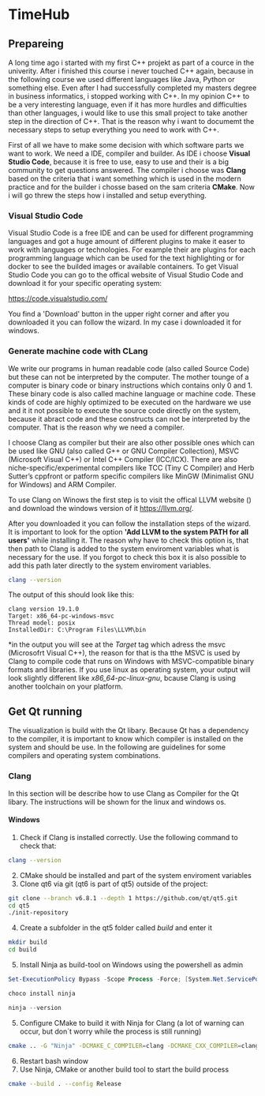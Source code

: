 # TimeHub

## Prepareing

A long time ago i started with my first C++ projekt as part of a cource in the univerity. After i finished this course i never touched C++ again, because in the following course we used different languages like Java, Python or something else. Even after I had successfully completed my masters degree in business informatics, i stopped working with C++. In my opinion C++ to be a very interesting language, even if it has more hurdles and difficulties than other languages, i would like to use this small project to take another step in the direction of C++. That is the reason why i want to documemt the necessary steps to setup everything you need to work with C++.

First of all we have to make some decision with which software parts we want to work. We need a IDE, compiler and builder. As IDE i choose <b>Visual Studio Code</b>, because it is free to use, easy to use and their is a big community to get questions answered. The compiler i choose was <b>Clang</b> based on the criteria that i want something which is used in the modern practice and for the builder i chosse based on the sam criteria <b>CMake</b>. Now i will go threw the steps how i installed and setup everything.

### Visual Studio Code

Visual Studio Code is a free IDE and can be used for different programming languages and got a huge amount of different plugins to make it easer to work with languages or technologies. For example their are plugins for each programming language which can be used for the text highlighting or for docker to see the builded images or available containers. To get Visual Studio Code you can go to the offical website of Visual Studio Code and download it for your specific operating system:

https://code.visualstudio.com/

You find a 'Download' button in the upper right corner and after you downloaded it you can follow the wizard. In my case i downloaded it for windows.

### Generate machine code with CLang

We write our programs in human readable code (also called Source Code) but these can not be interpreted by the computer. The mother tounge of a computer is binary code or binary instructions which contains only 0 and 1. These binary code is also called machine language or machine code. These kinds of code are highly optimized to be executed on the hardware we use and it it not possible to execute the source code directly on the system, because it abract code and these constructs can not be interpreted by the computer. That is the reason why we need a compiler.

I choose Clang as compiler but their are also other possible ones which can be used like GNU (also called G++ or GNU Compiler Collection), MSVC (Microsoft Visual C++) or Intel C++ Compiler (ICC/ICX). There are also niche-specific/experimental compilers like TCC (Tiny C Compiler) and Herb Sutter’s cppfront or patform specific compilers like MinGW (Minimalist GNU for Windows) and ARM Compiler.

To use Clang on Winows the first step is to visit the offical LLVM website () and download the windows version of it https://llvm.org/.

After you downloaded it you can follow the installation steps of the wizard. It is important to look for the option <b>'Add LLVM to the system PATH for all users'</b> while installing it. The reason why have to check this option is, that then path to Clang is added to the system enviroment variables what is necessary for the use. If you forgot to check this box it is also possible to add this path later directly to the system enviroment variables.

```bash
clang --version
```

The output of this should look like this:

```text
clang version 19.1.0
Target: x86_64-pc-windows-msvc
Thread model: posix
InstalledDir: C:\Program Files\LLVM\bin
```

*in the output you will see at the <i>Target</i> tag which adress the msvc (Microsofrt Visual C++), the reason for that is tha tthe MSVC is used by Clang to compile code that runs on Windows with MSVC-compatible binary formats and libraries. If you use linux as operating system, your output will look slightly different like <i>x86_64-pc-linux-gnu</i>, bcause Clang is using another toolchain on your platform.

## Get Qt running

The visualization is build with the Qt libary. Because Qt has a dependency to the compiler, it is important to know which compiler is installed on the system and should be use. In the following are guidelines for some compilers and operating system combinations.

### Clang

In this section will be describe how to use Clang as Compiler for the Qt libary. The instructions will be shown for the linux and windows os.

#### Windows

1. Check if Clang is installed correctly. Use the following command to check that:

```bash
clang --version
```
2. CMake should be installed and part of the system enviroment variables
3. Clone qt6 via git (qt6 is part of qt5) outside of the project:

```bash
git clone --branch v6.8.1 --depth 1 https://github.com/qt/qt5.git
cd qt5
./init-repository
```
4. Create a subfolder in the qt5 folder called <i>build</i> and enter it
```bash
mkdir build
cd build
```
5. Install Ninja as build-tool on Windows using the powershell as admin

```powershell
Set-ExecutionPolicy Bypass -Scope Process -Force; [System.Net.ServicePointManager]::SecurityProtocol = [System.Net.ServicePointManager]::SecurityProtocol -bor 3072; iex ((New-Object System.Net.WebClient).DownloadString('https://community.chocolatey.org/install.ps1'))

choco install ninja

ninja --version
```

5. Configure CMake to build it with Ninja for Clang (a lot of warning can occur, but don´t worry while the process is still running)
```bash
cmake .. -G "Ninja" -DCMAKE_C_COMPILER=clang -DCMAKE_CXX_COMPILER=clang++ -DCMAKE_BUILD_TYPE=Release
```
6. Restart bash window
6. Use Ninja, CMake or another build tool to start the build process

```bash
cmake --build . --config Release
```